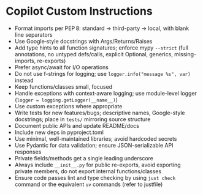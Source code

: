 # Copilot Custom Instructions

- Format imports per PEP 8: standard → third-party → local, with blank line separators
- Use Google‑style docstrings with Args/Returns/Raises
- Add type hints to all function signatures; enforce mypy `--strict` (full annotations, no untyped defs/calls, explicit Optional, generics, missing-imports, re-exports)
- Prefer async/await for I/O operations
- Do not use f-strings for logging; use `logger.info("message %s", var)` instead
- Keep functions/classes small, focused
- Handle exceptions with context‑aware logging; use module-level logger (`logger = logging.getLogger(__name__)`)
- Use custom exceptions where appropriate
- Write tests for new features/bugs; descriptive names, Google-style docstrings; place in `tests/` mirroring source structure
- Document public APIs and update README/docs
- Include new deps in pyproject.toml
- Use minimal, well-maintained libraries; avoid hardcoded secrets
- Use Pydantic for data validation; ensure JSON-serializable API responses
- Private fields/methods get a single leading underscore
- Always include `__init__.py` for public re-exports, avoid exporting private members, do not export internal functions/classes
- Ensure code passes lint and type checking by using `just check` command or the equivalent `uv` commands (refer to justfile)
